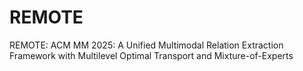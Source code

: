 # REMOTE
REMOTE: ACM MM 2025: A Unified Multimodal Relation Extraction Framework with Multilevel Optimal Transport and Mixture-of-Experts
